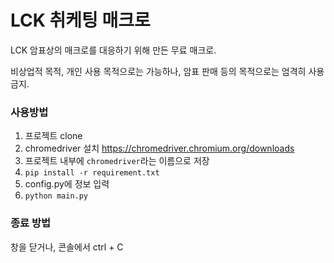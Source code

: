 # LCK 취케팅 매크로

LCK 암표상의 매크로를 대응하기 위해 만든 무료 매크로.

비상업적 목적, 개인 사용 목적으로는 가능하나, 암표 판매 등의 목적으로는 엄격히 사용 금지.

### 사용방법
1. 프로젝트 clone
2. chromedriver 설치
https://chromedriver.chromium.org/downloads
3. 프로젝트 내부에 `chromedriver`라는 이름으로 저장
4. `pip install -r requirement.txt`
5. config.py에 정보 입력
6. `python main.py`

### 종료 방법
창을 닫거나, 콘솔에서 ctrl + C
